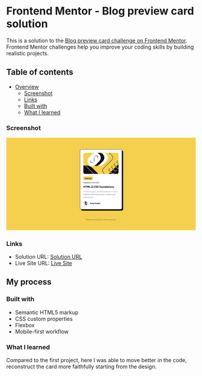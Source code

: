 # Frontend Mentor - Blog preview card solution

This is a solution to the [Blog preview card challenge on Frontend Mentor](https://www.frontendmentor.io/challenges/blog-preview-card-ckPaj01IcS). Frontend Mentor challenges help you improve your coding skills by building realistic projects. 

## Table of contents

- [Overview](#overview)
  - [Screenshot](#screenshot)
  - [Links](#links)
  - [Built with](#built-with)
  - [What I learned](#what-i-learned)

### Screenshot

![](./assets/images/Blog-Card.jpg)

### Links

- Solution URL: [Solution URL](https://github.com/LorenzoSerra1/Blog-Card)
- Live Site URL: [Live Site](https://lorenzoserra1.github.io/Blog-Card/)

## My process

### Built with

- Semantic HTML5 markup
- CSS custom properties
- Flexbox
- Mobile-first workflow

### What I learned

Compared to the first project, here I was able to move better in the code, reconstruct the card more faithfully starting from the design.